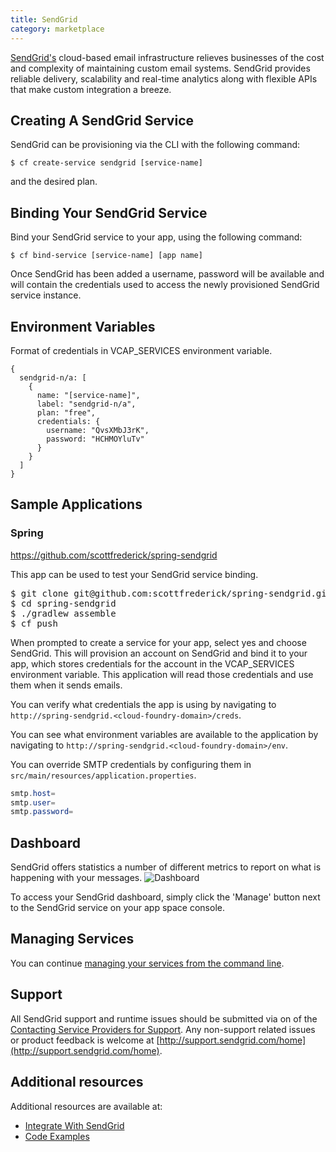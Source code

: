```yaml
---
title: SendGrid
category: marketplace
---
```


[SendGrid's](http://sendgrid.com)  cloud-based email infrastructure relieves businesses of the cost and complexity of maintaining custom email systems. SendGrid provides reliable delivery, scalability and real-time analytics along with flexible APIs that make custom integration a breeze.


## Creating A SendGrid Service

SendGrid can be provisioning via the CLI with the following command:

    
    $ cf create-service sendgrid [service-name]
    
and the desired plan.    

## Binding Your SendGrid Service
Bind your SendGrid service to your app, using the following command:
    
    $ cf bind-service [service-name] [app name]


Once SendGrid has been added a username, password will be available and will contain the credentials used to access the newly provisioned SendGrid service instance.


## <a id='environment-variable'></a>Environment Variables ##

Format of credentials in VCAP_SERVICES environment variable.


    {
      sendgrid-n/a: [
        {
          name: "[service-name]",
          label: "sendgrid-n/a",
          plan: "free",
          credentials: {
            username: "QvsXMbJ3rK",
            password: "HCHMOYluTv"
          }
        }
      ]
    }



## <a id='sample-app'></a>Sample Applications ##

### Spring

https://github.com/scottfrederick/spring-sendgrid

This app can be used to test your SendGrid service binding. 

<pre class="terminal">
$ git clone git@github.com:scottfrederick/spring-sendgrid.git
$ cd spring-sendgrid
$ ./gradlew assemble
$ cf push
</pre>

When prompted to create a service for your app, select yes and choose SendGrid. This will provision an account on SendGrid and bind it to your app, which stores credentials for the account in the VCAP_SERVICES environment variable. This application will read those credentials and use them when it sends emails.

You can verify what credentials the app is using by navigating to `http://spring-sendgrid.<cloud-foundry-domain>/creds`.

You can see what environment variables are available to the application by navigating to `http://spring-sendgrid.<cloud-foundry-domain>/env`.

You can override SMTP credentials by configuring them in `src/main/resources/application.properties`.

~~~java
smtp.host=
smtp.user=
smtp.password=
~~~

## Dashboard
SendGrid offers statistics a number of different metrics to report on what is happening with your messages.
![Dashboard](https://sendgrid.com/docs/images/delivery_metrics.png)

To access your SendGrid dashboard, simply click the 'Manage' button next to the SendGrid service on your app space console.


## Managing Services

You can continue [managing your services from the command line](http://docs.cloudfoundry.com/docs/using/services/managing-services.html).


## <a id='support'></a>Support ##

All SendGrid support and runtime issues should be submitted via on of the [Contacting Service Providers for Support](http://docs.cloudfoundry.com/docs/dotcom/services-marketplace/contacting-service-providers-for-support.html). Any non-support related issues or product feedback is welcome at [http://support.sendgrid.com/home](http://support.sendgrid.com/home).


## Additional resources

Additional resources are available at:

- [Integrate With SendGrid](http://sendgrid.com/docs/Integrate/index.html)
- [Code Examples](http://sendgrid.com/docs/Code_Examples/index.html)
